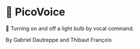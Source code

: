 # 🚨 PicoVoice

💚 Turning on and off a light bulb by vocal command.

By Gabriel Dautreppe and Thibaut François
